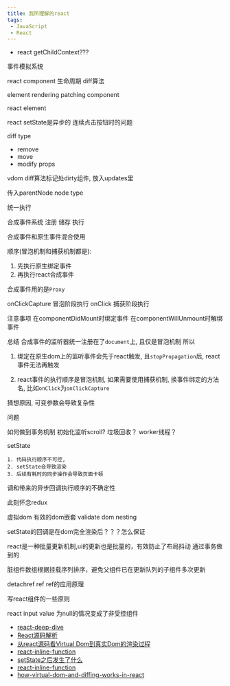 ```yaml
---
title: 我所理解的react
tags:
 - JavaScript
 - React
---
```



+ react getChildContext???


事件模拟系统


react component
生命周期
diff算法



element
rendering
patching
component






react element




react setState是异步的
连续点击按钮时的问题



diff type
- remove
- move
- modify props

vdom diff算法标记处dirty组件, 放入updates里

传入parentNode  node  type

统一执行




合成事件系统
注册 储存 执行

合成事件和原生事件混合使用

顺序(冒泡机制和捕获机制都是):
1. 先执行原生绑定事件
2. 再执行react合成事件




合成事件用的是`Proxy`


onClickCapture 冒泡阶段执行
onClick 捕获阶段执行



注意事项
在componentDidMount时绑定事件
在componentWillUnmount时解绑事件

总结
合成事件的监听器统一注册在了`document`上, 且仅是冒泡机制
所以

1. 绑定在原生dom上的监听事件会先于react触发, 且`stopPropagation`后, react事件无法再触发

2. react事件的执行顺序是冒泡机制, 如果需要使用捕获机制, 换事件绑定的方法名, 比如`onClick`为`onClickCapture`


猜想原因, 可变参数会导致复杂性



问题

如何做到事务机制
初始化监听scroll?
垃圾回收？
worker线程？


setState

    1. 代码执行顺序不可控,
    2. setState会导致渲染
    3. 后续有耗时的同步操作会导致页面卡顿


 调和带来的异步回调执行顺序的不确定性



此刻怀念redux





虚拟dom
有效的dom嵌套
validate dom nesting

setState的回调是在dom完全渲染后？？？怎么保证

react是一种批量更新机制,ui的更新也是批量的，有效防止了布局抖动
通过事务做到的

脏组件数组根据挂载序列排序，避免父组件已在更新队列的子组件多次更新


detachref
ref
ref的应用原理

写react组件的一些原则

react input value 为null的情况变成了非受控组件

- [react-deep-dive](https://zackargyle.github.io/react-internals-slides/#/0?_k=2v96r2)
- [React源码解析](http://zhenhua-lee.github.io/react/react.html)
- [从react源码看Virtual Dom到真实Dom的渲染过程](https://www.jianshu.com/p/df0b5a009e92)
- [react-inline-function](https://cdb.reacttraining.com/react-inline-functions-and-performance-bdff784f5578)
- [setState之后发生了什么](http://undefinedblog.com/what-happened-after-set-state/)
- [react-inline-function](https://cdb.reacttraining.com/react-inline-functions-and-performance-bdff784f5578)
- [how-virtual-dom-and-diffing-works-in-react](https://medium.com/@gethylgeorge/how-virtual-dom-and-diffing-works-in-react-6fc805f9f84e)
